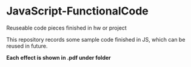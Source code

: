 # JavaScript-FunctionalCode
Reuseable code pieces finished in hw or project

This repository records some sample code finished in JS, which can be reused in future.

**Each effect is shown in .pdf under folder**
